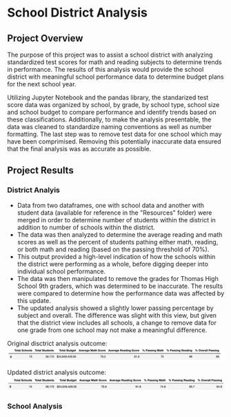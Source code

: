 # School District Analysis

## Project Overview
The purpose of this project was to assist a school district with analyzing standardized test scores for math and reading subjects to determine trends in performance. The results of this analysis would provide the school district with meaningful school performance data to determine budget plans for the next school year.

Utilizing Jupyter Notebook and the pandas library, the standarized test score data was organized by school, by grade, by school type, school size and school budget to compare performance and identify trends based on these classifications. Additionally, to make the analysis presentable, the data was cleaned to standardize naming conventions as well as number formatting. The last step was to remove test data for one school which may have been comprimised. Removing this potentially inaccurate data ensured that the final analysis was as accurate as possible. 

## Project Results 
### District Analyis
- Data from two dataframes, one with school data and another with student data (available for reference in the "Resources" folder) were merged in order to determine number of students within the district in addition to number of schools within the district. 
- The data was then analyzed to determine the average reading and math scores as well as the percent of students pathing either math, reading, or both math and reading (based on the passing threshold of 70%). 
- This output provided a high-level indication of how the schools within the district were performing as a whole, before digging deeper into individual school performance. 
- The data was then manipulated to remove the grades for Thomas High School 9th graders, which was determined to be inaccurate. The results were compared to determine how the performance data was affected by this update.
- The updated analysis showed a slightly lower passing percentage by subject and overall. The difference was slight with this view, but given that the district view includes all schools, a change to remove data for one grade from one school may not make a meaningful difference.

Original disctrict analysis outcome:
 ![original_district_analysis](Resources/original_district_analysis.png)
 
 Updated district analysis outcome:
 ![updated_district_analysis](Resources/updated_district_analysis.png)
 
 ### School Analysis
